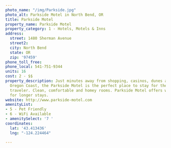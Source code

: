 ```yaml
---
photo_name: "/img/Parkside.jpg"
photo_alt: Parkside Motel in North Bend, OR
title: Parkside Motel
property_name: Parkside Motel
property_category: 1 - Hotels, Motels & Inns
address:
  street: 1480 Sherman Avenue
  street2: 
  city: North Bend
  state: OR
  zip: '97459'
phone_toll_free: 
phone_local: 541-751-9344
units: 16
cost: 2 - $$
property_description: Just minutes away from shopping, casinos, dunes and the beautiful
  Oregon Coast, the Parkside Motel is the perfect place to stay for the budget-minded
  traveler. Clean, comfortable and homey rooms. Parkside Motel offers weekly rates
  for longer stays.
website: http://www.parkside-motel.com
amenityList:
- 5 - Pet Friendly
- 6 - WiFi Available
- amenitySelect: '7 '
coordinates:
  lat: '43.413436'
  lng: "-124.224464"

---
```

